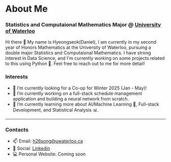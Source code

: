 # About Me 
### Statistics and Computaional Mathematics Major @ <a href="https://uwaterloo.ca/future-students/mathematics">University of Waterloo </a> 

Hi there 👋 My name is Hyeongseok(Daniel), I am currently in my second year of Honors Mathematics at the University of Waterloo, pursuing a double major Statistics and Computaional Mathematics. I have strong interest in Data Science, and I'm currently working on some projects related to this using Python 🐍. Feel free to reach out to me for more detail!

### Interests
- 🤔 I’m currently looking for a Co-op for Winter 2025 (Jan - May)!
- 📅 I’m currently working on a full-stack schedule management application and building a neural network from scratch.
- 🌱 I’m currently learning more about AI/Machine Learning 🧠, Full-stack Development, and Statistical Analysis 📊.
---
### Contacts
- 📫 Email: h26song@uwaterloo.ca
- 💬 Social: <a href="https://www.linkedin.com/in/daniel-song0718//">Linkedin</a>
- 💻 Personal Website: Coming soon
